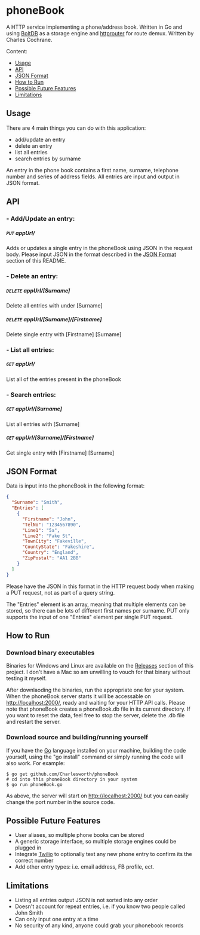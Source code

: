 # phoneBook

A HTTP service implementing a phone/address book. Written in Go and using [BoltDB] as a storage engine and [httprouter] for route demux. Written by Charles Cochrane.

[BoltDB]: https://github.com/boltdb/bolt
[httprouter]: https://github.com/julienschmidt/httprouter

Content:
- [Usage](#Usage)
- [API](#API)
- [JSON Format](#JSON-Format)
- [How to Run](#How-To-Run)
- [Possible Future Features](#Possible-Future-Features)
- [Limitations](#Limitations)

## Usage

There are 4 main things you can do with this application:

- add/update an entry
- delete an entry
- list all entries
- search entries by surname

An entry in the phone book contains a first name, surname, telephone number and series of address fields. All entries are input and output in JSON format.

## API

### - Add/Update an entry:
##### `PUT` appUrl/
Adds or updates a single entry in the phoneBook using JSON in the request body. Please input JSON in the format described in the [JSON Format](#JSON-Format) section of this README.

### - Delete an entry: 
##### `DELETE` appUrl/[Surname]
Delete all entries with under [Surname]
##### `DELETE` appUrl/[Surname]/[Firstname]
Delete single entry with [Firstname]  [Surname]

### - List all entries: 
##### `GET` appUrl/
List all of the entries present in the phoneBook

### - Search entries: 
##### `GET` appUrl/[Surname]
List all entries with [Surname]
##### `GET` appUrl/[Surname]/[Firstname]
Get single entry with [Firstname]  [Surname]

## JSON Format

Data is input into the phoneBook in the following format:

```json
{
  "Surname": "Smith",
  "Entries": [
    {
      "Firstname": "John",
      "TelNo": "1234567890",
      "Line1": "5a",
      "Line2": "Fake St",
      "TownCity": "Fakeville",
      "CountyState": "Fakeshire",
      "Country": "England",
      "ZipPostal": "AA1 2BB"
    }
  ]
}
```

Please have the JSON in this format in the HTTP request body when making a PUT request, not as part of a query string. 

The "Entries" element is an array, meaning that multiple elements can be stored, so there can be lots of different first names per surname. PUT only supports the input of one "Entries" element per single PUT request.

## How to Run

### Download binary executables

Binaries for Windows and Linux are available on the [Releases] section of this project. I don't have a Mac so am unwilling to vouch for that binary without testing it myself.

After downlaoding the binaries, run the appropriate one for your system. When the phoneBook server starts it will be accessable on [http://localhost:2000/], ready and waiting for your HTTP API calls. Please note that phoneBook creates a phoneBook.db file in its current directory. If you want to reset the data, feel free to stop the server, delete the .db file and restart the server.

### Download source and building/running yourself

If you have the [Go] language installed on your machine, building the code yourself, using the "go install" command or simply running the code will also work. For example:

	$ go get github.com/Charlesworth/phoneBook
    # cd into this phoneBook directory in your system
    $ go run phoneBook.go

As above, the server will start on [http://localhost:2000/] but you can easily change the port number in the source code.

[Releases]: https://github.com/Charlesworth/phoneBook/releases
[http://localhost:2000/]: http://localhost:2000/
[Go]: http://golang.org/

## Possible Future Features

- User aliases, so multiple phone books can be stored
- A generic storage interface, so multiple storage engines could be plugged in
- Integrate [Twilio] to optionally text any new phone entry to confirm its the correct number
- Add other entry types: i.e. email address, FB profile, ect.

[Twilio]: https://www.twilio.com/

## Limitations

- Listing all entries output JSON is not sorted into any order
- Doesn't account for repeat entries, i.e. if you know two people called John Smith
- Can only input one entry at a time
- No security of any kind, anyone could grab your phonebook records
